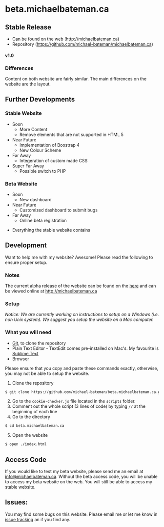 # beta.michaelbateman.ca

## Stable Release
- Can be found on the web (http://michaelbateman.ca)
- Repository (https://github.com/michael-bateman/michaelbateman.ca)

#### v1.0

### Differences
Content on both website are fairly similar.  The main differences on the website are the layout.

## Further Developments
### Stable Website
* Soon
  - More Content
  - Remove elements that are not supported in HTML 5
* Near Future
  - Implementation of Boostrap 4
  - New Colour Scheme
* Far Away
  - Integeration of custom made CSS
* Super Far Away
  - Possible switch to PHP
 
### Beta Website
* Soon
  - New dashboard
* Near Future
  - Customized dashboard to submit bugs
* Far Away
  - Online beta registration

+ Everything the stable website contains

## Development
Want to help me with my website? Awesome! Please read the following to ensure proper setup.

### Notes
The current alpha release of the website can be found on the [here](https://github.com/michael-bateman/michaelbateman.ca/) and can be viewed online at http://michaelbateman.ca

### Setup
*Notice: We are currently working on instructions to setup on a Windows (i.e. non Unix system).  We suggest you setup the website on a Mac computer.*

### What you will need
* [Git](https://git-scm.com), to clone the repository
* Plain Text Editor - TextEdit comes pre-installed on Mac's.  My favourite is [Sublime Text](https://www.sublimetext.com)
* Browser

Please ensure that you copy and paste these commands exactly, otherwise, you may not be able to setup the website.

1. Clone the repository
```bash
$ git clone https://github.com/michael-bateman/beta.michaelbateman.ca.git
```
2. Go to the `cookie-checker.js` file located in the `scripts` folder.
3. Comment out the whole script (3 lines of code) by typing `//` at the beginning of each line
4. Go to the directory
```bash
$ cd beta.michaelbateman.ca
```
5. Open the website
```bash
$ open ./index.html
```

## Access Code
If you would like to test my beta website, please send me an email at info@michaelbateman.ca.  Without the beta access code, you will be unable to access my beta website on the web.  You will still be able to access my stable website.

## Issues:
You may find some bugs on this website.  Please email me or let me know in [issue tracking](https://github.com/michael-bateman/beta.michaelbateman.ca/issues) an if you find any.
